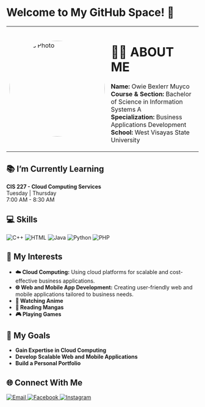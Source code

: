 # Welcome to My GitHub Space! 🌌

<table>
  <tr>
    <td width="30%">
      <img src="https://drive.google.com/uc?export=view&id=1kX7trBWCgQCEVxpEYgPOgIoYO5aaVdVJ" alt="Owie's Photo" style="width: 250px; border-radius: 50%;">
    </td>
    <td>
      <h1>👩‍💻 ABOUT ME</h1>
      <p>
        <strong>Name:</strong> Owie Bexlerr Muyco <br>
        <strong>Course & Section:</strong> Bachelor of Science in Information Systems A <br>
        <strong>Specialization:</strong> Business Applications Development <br>
        <strong>School:</strong> West Visayas State University
      </p>
    </td>
  </tr>
</table>

## 📚 I’m Currently Learning
**CIS 227 - Cloud Computing Services**  
Tuesday  |  Thursday  
7:00 AM - 8:30 AM

## 💻 Skills

<p align="left">
  <img src="https://img.shields.io/badge/C++-00599C?style=for-the-badge&logo=c%2B%2B&logoColor=white" alt="C++" />
  <img src="https://img.shields.io/badge/HTML-E34F26?style=for-the-badge&logo=html5&logoColor=white" alt="HTML" />
  <img src="https://img.shields.io/badge/Java-007396?style=for-the-badge&logo=java&logoColor=white" alt="Java" />
  <img src="https://img.shields.io/badge/Python-3776AB?style=for-the-badge&logo=python&logoColor=white" alt="Python" />
  <img src="https://img.shields.io/badge/PHP-777BB4?style=for-the-badge&logo=php&logoColor=white" alt="PHP" />
</p>

## 🌟 My Interests

- **☁️ Cloud Computing:** Using cloud platforms for scalable and cost-effective business applications.
- **🌐 Web and Mobile App Development:** Creating user-friendly web and mobile applications tailored to business needs.
- **🥷 Watching Anime**
- **📖 Reading Mangas**
- **🎮 Playing Games**

## 🎯 My Goals

- **Gain Expertise in Cloud Computing** 
- **Develop Scalable Web and Mobile Applications**
- **Build a Personal Portfolio**

## 🌐 Connect With Me

<p align="left">
  <a href="mailto:ricapearl.alamo@wvsu.edu.ph">
    <img src="https://img.shields.io/badge/Email-D14836?style=for-the-badge&logo=gmail&logoColor=white" alt="Email" />
  </a>
  <a href="https://www.facebook.com/profile.php?id=100071372389155&mibextid=ZbWKwL">
    <img src="https://img.shields.io/badge/Facebook-1877F2?style=for-the-badge&logo=facebook&logoColor=white" alt="Facebook" />
  </a>
  <a href="https://www.instagram.com/kirsch_tariaaa?igsh=MXhlcHRyOGdwazQzeA==">
    <img src="https://img.shields.io/badge/Instagram-E4405F?style=for-the-badge&logo=instagram&logoColor=white" alt="Instagram" />
  </a>
</p>
